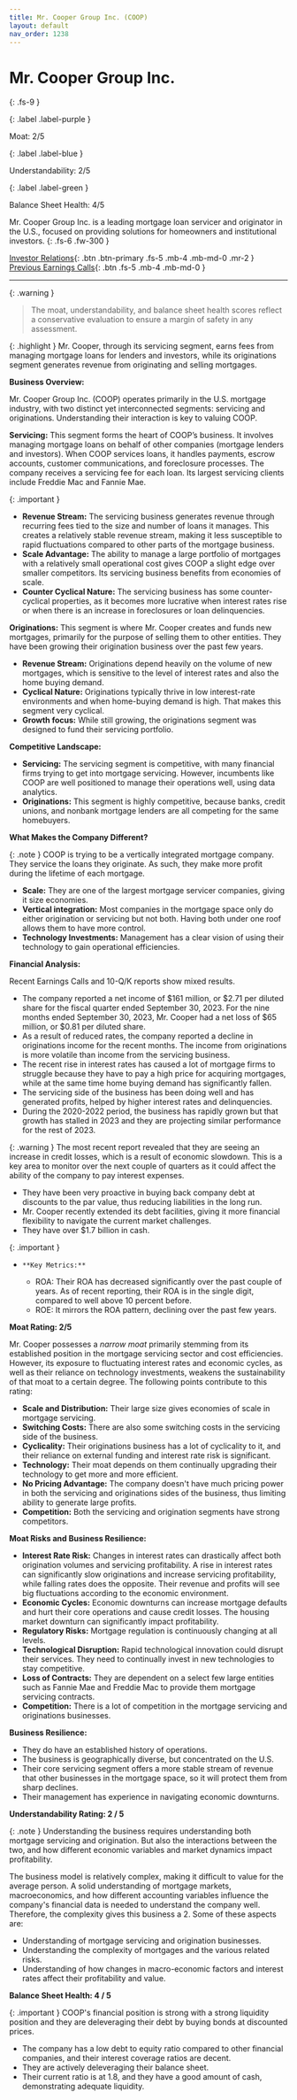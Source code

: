 ```yaml
---
title: Mr. Cooper Group Inc. (COOP)
layout: default
nav_order: 1238
---
```


# Mr. Cooper Group Inc.
{: .fs-9 }

{: .label .label-purple }

Moat: 2/5

{: .label .label-blue }

Understandability: 2/5

{: .label .label-green }

Balance Sheet Health: 4/5

Mr. Cooper Group Inc. is a leading mortgage loan servicer and originator in the U.S., focused on providing solutions for homeowners and institutional investors.
{: .fs-6 .fw-300 }

[Investor Relations](https://www.google.com/search?q=COOP+investor+relations){: .btn .btn-primary .fs-5 .mb-4 .mb-md-0 .mr-2 }
[Previous Earnings Calls](https://discountingcashflows.com/company/COOP/transcripts/){: .btn .fs-5 .mb-4 .mb-md-0 }

---

{: .warning }
>The moat, understandability, and balance sheet health scores reflect a conservative evaluation to ensure a margin of safety in any assessment.



{: .highlight }
Mr. Cooper, through its servicing segment, earns fees from managing mortgage loans for lenders and investors, while its originations segment generates revenue from originating and selling mortgages.

**Business Overview:**

Mr. Cooper Group Inc. (COOP) operates primarily in the U.S. mortgage industry, with two distinct yet interconnected segments: servicing and originations. Understanding their interaction is key to valuing COOP.

**Servicing:** This segment forms the heart of COOP’s business. It involves managing mortgage loans on behalf of other companies (mortgage lenders and investors). When COOP services loans, it handles payments, escrow accounts, customer communications, and foreclosure processes. The company receives a servicing fee for each loan. Its largest servicing clients include Freddie Mac and Fannie Mae.

{: .important }
*    **Revenue Stream:** The servicing business generates revenue through recurring fees tied to the size and number of loans it manages. This creates a relatively stable revenue stream, making it less susceptible to rapid fluctuations compared to other parts of the mortgage business.
*  **Scale Advantage:** The ability to manage a large portfolio of mortgages with a relatively small operational cost gives COOP a slight edge over smaller competitors. Its servicing business benefits from economies of scale.
*  **Counter Cyclical Nature:** The servicing business has some counter-cyclical properties, as it becomes more lucrative when interest rates rise or when there is an increase in foreclosures or loan delinquencies.

**Originations:** This segment is where Mr. Cooper creates and funds new mortgages, primarily for the purpose of selling them to other entities. They have been growing their origination business over the past few years.

*  **Revenue Stream:** Originations depend heavily on the volume of new mortgages, which is sensitive to the level of interest rates and also the home buying demand.
*  **Cyclical Nature:** Originations typically thrive in low interest-rate environments and when home-buying demand is high. That makes this segment very cyclical.
*   **Growth focus:** While still growing, the originations segment was designed to fund their servicing portfolio.

**Competitive Landscape:**

*   **Servicing:** The servicing segment is competitive, with many financial firms trying to get into mortgage servicing. However, incumbents like COOP are well positioned to manage their operations well, using data analytics.
*   **Originations:**  This segment is highly competitive, because banks, credit unions, and nonbank mortgage lenders are all competing for the same homebuyers.

**What Makes the Company Different?**

{: .note }
COOP is trying to be a vertically integrated mortgage company. They service the loans they originate. As such, they make more profit during the lifetime of each mortgage.

*  **Scale:** They are one of the largest mortgage servicer companies, giving it size economies.
*  **Vertical integration:** Most companies in the mortgage space only do either origination or servicing but not both. Having both under one roof allows them to have more control.
*   **Technology Investments:** Management has a clear vision of using their technology to gain operational efficiencies.

**Financial Analysis:**

Recent Earnings Calls and 10-Q/K reports show mixed results. 

*   The company reported a net income of $161 million, or $2.71 per diluted share for the fiscal quarter ended September 30, 2023. For the nine months ended September 30, 2023, Mr. Cooper had a net loss of $65 million, or $0.81 per diluted share.
*   As a result of reduced rates, the company reported a decline in originations income for the recent months. The income from originations is more volatile than income from the servicing business.
*   The recent rise in interest rates has caused a lot of mortgage firms to struggle because they have to pay a high price for acquiring mortgages, while at the same time home buying demand has significantly fallen.  
*   The servicing side of the business has been doing well and has generated profits, helped by higher interest rates and delinquencies.
*   During the 2020-2022 period, the business has rapidly grown but that growth has stalled in 2023 and they are projecting similar performance for the rest of 2023.

{: .warning }
The most recent report revealed that they are seeing an increase in credit losses, which is a result of economic slowdown. This is a key area to monitor over the next couple of quarters as it could affect the ability of the company to pay interest expenses.

*   They have been very proactive in buying back company debt at discounts to the par value, thus reducing liabilities in the long run. 
*   Mr. Cooper recently extended its debt facilities, giving it more financial flexibility to navigate the current market challenges.
*   They have over $1.7 billion in cash. 

{: .important }
*     **Key Metrics:**
     *   ROA: Their ROA has decreased significantly over the past couple of years. As of recent reporting, their ROA is in the single digit, compared to well above 10 percent before.
     *   ROE: It mirrors the ROA pattern, declining over the past few years.

**Moat Rating: 2/5**

Mr. Cooper possesses a *narrow moat* primarily stemming from its established position in the mortgage servicing sector and cost efficiencies. However, its exposure to fluctuating interest rates and economic cycles, as well as their reliance on technology investments, weakens the sustainability of that moat to a certain degree. The following points contribute to this rating:
*  **Scale and Distribution:** Their large size gives economies of scale in mortgage servicing.
*   **Switching Costs:** There are also some switching costs in the servicing side of the business.
*   **Cyclicality:** Their originations business has a lot of cyclicality to it, and their reliance on external funding and interest rate risk is significant.
*   **Technology:** Their moat depends on them continually upgrading their technology to get more and more efficient.
*  **No Pricing Advantage:** The company doesn't have much pricing power in both the servicing and originations sides of the business, thus limiting ability to generate large profits.
*  **Competition:** Both the servicing and origination segments have strong competitors.

**Moat Risks and Business Resilience:**

*   **Interest Rate Risk:** Changes in interest rates can drastically affect both origination volumes and servicing profitability. A rise in interest rates can significantly slow originations and increase servicing profitability, while falling rates does the opposite. Their revenue and profits will see big fluctuations according to the economic environment.
*   **Economic Cycles:** Economic downturns can increase mortgage defaults and hurt their core operations and cause credit losses. The housing market downturn can significantly impact profitability.
*  **Regulatory Risks:** Mortgage regulation is continuously changing at all levels.
*   **Technological Disruption:** Rapid technological innovation could disrupt their services. They need to continually invest in new technologies to stay competitive.
*   **Loss of Contracts:**  They are dependent on a select few large entities such as Fannie Mae and Freddie Mac to provide them mortgage servicing contracts.
*    **Competition:** There is a lot of competition in the mortgage servicing and originations businesses.

**Business Resilience:**

*   They do have an established history of operations.
*   The business is geographically diverse, but concentrated on the U.S.
*   Their core servicing segment offers a more stable stream of revenue that other businesses in the mortgage space, so it will protect them from sharp declines.
*   Their management has experience in navigating economic downturns.

**Understandability Rating: 2 / 5**

{: .note }
Understanding the business requires understanding both mortgage servicing and origination. But also the interactions between the two, and how different economic variables and market dynamics impact profitability.

The business model is relatively complex, making it difficult to value for the average person. A solid understanding of mortgage markets, macroeconomics, and how different accounting variables influence the company's financial data is needed to understand the company well. Therefore, the complexity gives this business a 2. Some of these aspects are:
*   Understanding of mortgage servicing and origination businesses.
*   Understanding the complexity of mortgages and the various related risks.
*   Understanding of how changes in macro-economic factors and interest rates affect their profitability and value.

**Balance Sheet Health: 4 / 5**

{: .important }
COOP's financial position is strong with a strong liquidity position and they are deleveraging their debt by buying bonds at discounted prices.

*  The company has a low debt to equity ratio compared to other financial companies, and their interest coverage ratios are decent.
* They are actively deleveraging their balance sheet.
* Their current ratio is at 1.8, and they have a good amount of cash, demonstrating adequate liquidity.

